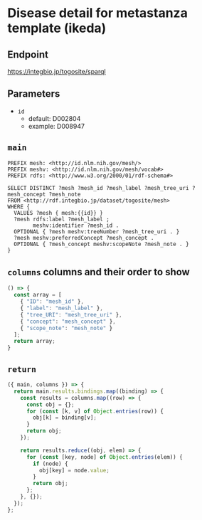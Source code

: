 # Disease detail for metastanza template (ikeda)

## Endpoint

https://integbio.jp/togosite/sparql

## Parameters

* `id`
  * default: D002804
  * example: D008947

## `main`

```sparql
PREFIX mesh: <http://id.nlm.nih.gov/mesh/>
PREFIX meshv: <http://id.nlm.nih.gov/mesh/vocab#>
PREFIX rdfs: <http://www.w3.org/2000/01/rdf-schema#>

SELECT DISTINCT ?mesh ?mesh_id ?mesh_label ?mesh_tree_uri ?mesh_concept ?mesh_note
FROM <http://rdf.integbio.jp/dataset/togosite/mesh>
WHERE { 
  VALUES ?mesh { mesh:{{id}} }
  ?mesh rdfs:label ?mesh_label ;
        meshv:identifier ?mesh_id .
  OPTIONAL { ?mesh meshv:treeNumber ?mesh_tree_uri . }
  ?mesh meshv:preferredConcept ?mesh_concept .
  OPTIONAL { ?mesh_concept meshv:scopeNote ?mesh_note . }
}
```

## `columns` columns and their order to show

```javascript
() => {
  const array = [
    { "ID": "mesh_id" },
    { "label": "mesh_label" },
    { "tree_URI": "mesh_tree_uri" },
    { "concept": "mesh_concept" },
    { "scope_note": "mesh_note" }
  ];
  return array;
}
```

## `return`

```javascript
({ main, columns }) => {
  return main.results.bindings.map((binding) => {
    const results = columns.map((row) => {
      const obj = {};
      for (const [k, v] of Object.entries(row)) {
        obj[k] = binding[v];
      }
      return obj;
    });

    return results.reduce((obj, elem) => {
      for (const [key, node] of Object.entries(elem)) {
        if (node) {
          obj[key] = node.value;
        }
        return obj;
      };
    }, {});
  });
};
```